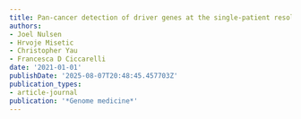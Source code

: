 ```yaml
---
title: Pan-cancer detection of driver genes at the single-patient resolution
authors:
- Joel Nulsen
- Hrvoje Misetic
- Christopher Yau
- Francesca D Ciccarelli
date: '2021-01-01'
publishDate: '2025-08-07T20:48:45.457703Z'
publication_types:
- article-journal
publication: '*Genome medicine*'
---
```

